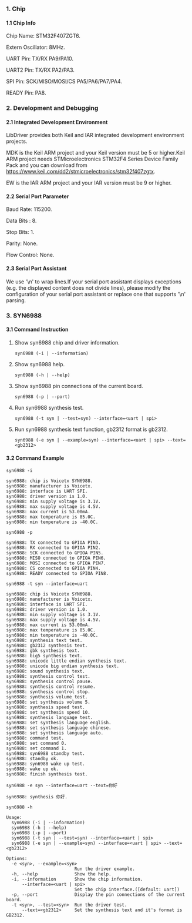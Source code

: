 ### 1. Chip

#### 1.1 Chip Info

Chip Name: STM32F407ZGT6.

Extern Oscillator: 8MHz.

UART Pin: TX/RX PA9/PA10.

UART2 Pin: TX/RX PA2/PA3.

SPI Pin: SCK/MISO/MOSI/CS  PA5/PA6/PA7/PA4.

READY Pin: PA8.

### 2. Development and Debugging

#### 2.1 Integrated Development Environment

LibDriver provides both Keil and IAR integrated development environment projects.

MDK is the Keil ARM project and your Keil version must be 5 or higher.Keil ARM project needs STMicroelectronics STM32F4 Series Device Family Pack and you can download from https://www.keil.com/dd2/stmicroelectronics/stm32f407zgtx.

EW is the IAR ARM project and your IAR version must be 9 or higher.

#### 2.2 Serial Port Parameter

Baud Rate: 115200.

Data Bits : 8.

Stop Bits: 1.

Parity: None.

Flow Control: None.

#### 2.3 Serial Port Assistant

We use '\n' to wrap lines.If your serial port assistant displays exceptions (e.g. the displayed content does not divide lines), please modify the configuration of your serial port assistant or replace one that supports '\n' parsing.

### 3. SYN6988

#### 3.1 Command Instruction

1. Show syn6988 chip and driver information.

   ```shell
   syn6988 (-i | --information)
   ```

2. Show syn6988 help.

   ```shell
   syn6988 (-h | --help)
   ```

3. Show syn6988 pin connections of the current board.

   ```shell
   syn6988 (-p | --port)
   ```

5. Run syn6988 synthesis test.

   ```shell
   syn6988 (-t syn | --test=syn) --interface=<uart | spi> 
   ```

5. Run syn6988 synthesis text function, gb2312 format is gb2312.

   ```shell
   syn6988 (-e syn | --example=syn) --interface=<uart | spi> --text=<gb2312>
   ```

#### 3.2 Command Example

```shell
syn6988 -i

syn6988: chip is Voicetx SYN6988.
syn6988: manufacturer is Voicetx.
syn6988: interface is UART SPI.
syn6988: driver version is 1.0.
syn6988: min supply voltage is 3.1V.
syn6988: max supply voltage is 4.5V.
syn6988: max current is 53.00mA.
syn6988: max temperature is 85.0C.
syn6988: min temperature is -40.0C.
```

```shell
syn6988 -p

syn6988: TX connected to GPIOA PIN3.
syn6988: RX connected to GPIOA PIN2.
syn6988: SCK connected to GPIOA PIN5.
syn6988: MISO connected to GPIOA PIN6.
syn6988: MOSI connected to GPIOA PIN7.
syn6988: CS connected to GPIOA PIN4.
syn6988: READY connected to GPIOA PIN8.
```

```shell
syn6988 -t syn --interface=uart

syn6988: chip is Voicetx SYN6988.
syn6988: manufacturer is Voicetx.
syn6988: interface is UART SPI.
syn6988: driver version is 1.0.
syn6988: min supply voltage is 3.1V.
syn6988: max supply voltage is 4.5V.
syn6988: max current is 53.00mA.
syn6988: max temperature is 85.0C.
syn6988: min temperature is -40.0C.
syn6988: synthesis text test.
syn6988: gb2312 synthesis text.
syn6988: gbk synthesis text.
syn6988: big5 synthesis text.
syn6988: unicode little endian synthesis text.
syn6988: unicode big endian synthesis text.
syn6988: sound synthesis text.
syn6988: synthesis control test.
syn6988: synthesis control pause.
syn6988: synthesis control resume.
syn6988: synthesis control stop.
syn6988: synthesis volume test.
syn6988: set synthesis volume 5.
syn6988: synthesis speed test.
syn6988: set synthesis speed 10.
syn6988: synthesis language test.
syn6988: set synthesis language english.
syn6988: set synthesis language chinese.
syn6988: set synthesis language auto.
syn6988: command test.
syn6988: set command 0.
syn6988: set command 1.
syn6988: syn6988 standby test.
syn6988: standby ok.
syn6988: syn6988 wake up test.
syn6988: wake up ok.
syn6988: finish synthesis test.
```

```shell
syn6988 -e syn --interface=uart --text=你好

syn6988: synthesis 你好.
```

```shell
syn6988 -h

Usage:
  syn6988 (-i | --information)
  syn6988 (-h | --help)
  syn6988 (-p | --port)
  syn6988 (-t syn | --test=syn) --interface=<uart | spi>
  syn6988 (-e syn | --example=syn) --interface=<uart | spi> --text=<gb2312>

Options:
  -e <syn>, --example=<syn>
                          Run the driver example.
  -h, --help              Show the help.
  -i, --information       Show the chip information.
      --interface=<uart | spi>
                          Set the chip interface.([default: uart])
  -p, --port              Display the pin connections of the current board.
  -t <syn>, --test=<syn>  Run the driver test.
      --text=<gb2312>     Set the synthesis text and it's format is GB2312.
```

